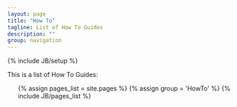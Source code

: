 ```yaml
---
layout: page
title: "How To"
tagline: List of How To Guides
description: ""
group: navigation
---
```

{% include JB/setup %}

This is a list of How To Guides:

<ul>
   {% assign pages_list = site.pages %}
   {% assign group = 'HowTo' %}
   {% include JB/pages_list %}
</ul>

